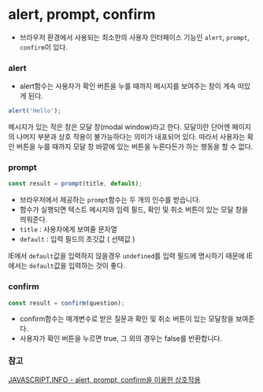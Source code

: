 # alert, prompt, confirm

- 브라우저 환경에서 사용되는 최소한의 사용자 인터페이스 기능인 `alert`, `prompt`, `confirm`이 있다.

### alert

- alert함수는 사용자가 확인 버튼을 누를 때까지 메시지를 보여주는 창이 계속 떠있게 된다.

```jsx
alert('Hello');
```

메시지가 있는 작은 창은 모달 창(modal window)라고 한다. 모달이란 단어엔 페이지의 나머지 부분과 상호 작용이 불가능하다는 의미가 내포되어 있다. 따라서 사용자는 확인 버튼을 누를 때까지 모달 창 바깥에 있는 버튼을 누른다든가 하는 행동을 할 수 없다.

### prompt

```jsx
const result = prompt(title, default); 
```

- 브라우저에서 제공하는 `prompt`함수는 두 개의 인수를 받습니다.
- 함수가 실행되면 텍스트 메시지와 임력 필드, 확인 및 취소 버튼이 있는 모달 창을 띄워준다.
- `title` : 사용자에게 보여줄 문자열
- `default` : 입력 필드의 초깃값 ( 선택값 )

IE에서 `default`값을 입력하지 않을경우 `undefined`를 입력 필드에 명시하기 때문에 IE에서는 `default`값을 입력하는 것이 좋다.

### confirm

```jsx
const result = confirm(question);
```

- confirm함수는 매개변수로 받은 질문과 확인 및 취소 버튼이 있는 모달창을 보여준다.
- 사용자가 확인 버튼을 누르면 true, 그 외의 경우는 false를 반환합니다.

### 참고

[JAVASCRIPT.INFO - alert, prompt, confirm을 이용한 상호작용](https://ko.javascript.info/alert-prompt-confirm)